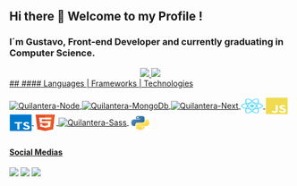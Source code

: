 ## Hi there 👋 Welcome to my Profile !
###  I´m Gustavo, Front-end Developer and currently graduating in Computer Science.

<div align="center">
  <a href="https://github.com/quilantera">
  <img height="180em" src="https://github-readme-stats.vercel.app/api?username=quilantera&show_icons=true&theme=dracula&include_all_commits=true&count_private=true"/>
  <img height="180em" src="https://github-readme-stats.vercel.app/api/top-langs/?username=quilantera&layout=compact&langs_count=7&theme=dracula"/>
</div>
##
#### Languages | Frameworks | Technologies
<div style="display: inline_block"><br>
     <img align="center" alt="Quilantera-Node" height="30" width="40" src="https://cdn.jsdelivr.net/gh/devicons/devicon/icons/nodejs/nodejs-original.svg">
     <img align="center" alt="Quilantera-MongoDb" height="30" width="40" src="https://cdn.jsdelivr.net/gh/devicons/devicon/icons/mongodb/mongodb-plain-wordmark.svg">
     <img align="center" alt="Quilantera-Next" height="30" width="40" src="https://cdn.jsdelivr.net/gh/devicons/devicon/icons/nextjs/nextjs-original-wordmark.svg">
   <img align="center" alt="Quilantera-React" height="30" width="40" src="https://raw.githubusercontent.com/devicons/devicon/master/icons/react/react-original.svg">
  <img align="center" alt="Quilantera-Js" height="30" width="40" src="https://raw.githubusercontent.com/devicons/devicon/master/icons/javascript/javascript-plain.svg">
  <img align="center" alt="Rafa-Ts" height="30" width="40" src="https://raw.githubusercontent.com/devicons/devicon/master/icons/typescript/typescript-plain.svg">
  <img align="center" alt="Quilantera-HTML" height="30" width="40" src="https://raw.githubusercontent.com/devicons/devicon/master/icons/html5/html5-original.svg">
  <img align="center" alt="Quilantera-Sass" height="30" width="40" src="https://cdn.jsdelivr.net/gh/devicons/devicon/icons/sass/sass-original.svg" />
  <img align="center" alt="Quilantera-Python" height="30" width="40" src="https://raw.githubusercontent.com/devicons/devicon/master/icons/python/python-original.svg">   
</div>

##
#### Social Medias
<div> 
  <a href="https://www.instagram.com/gustavo_gqa/" target="_blank"><img src="https://img.shields.io/badge/-Instagram-%23E4405F?style=for-the-badge&logo=instagram&logoColor=white" target="_blank"></a>
  <a href = "mailto:gugaquilante@gmail.com"><img src="https://img.shields.io/badge/-Gmail-%23333?style=for-the-badge&logo=gmail&logoColor=white" target="_blank"></a>
  <a href="https://www.linkedin.com/in/gustavo-quilante-azevedo-328552239" target="_blank"><img src="https://img.shields.io/badge/-LinkedIn-%230077B5?style=for-the-badge&logo=linkedin&logoColor=white" target="_blank"></a> 
</div>
